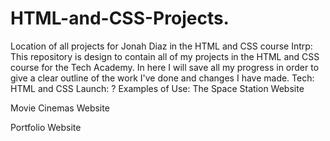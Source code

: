 # HTML-and-CSS-Projects.
Location of all projects for Jonah Diaz in the HTML and CSS course
Intrp: This repository is design to contain all of my projects in the HTML and CSS course for the Tech Academy. In here I will save all my progress in order to give a clear outline of the work I've done and changes I have made.
Tech: HTML and CSS
Launch: ?
Examples of Use:
The Space Station Website

Movie Cinemas Website

Portfolio Website
